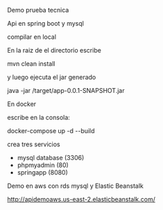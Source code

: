 Demo prueba tecnica

Api en spring boot y mysql

compilar en local

En la raiz de el directorio escribe

mvn clean install

y luego ejecuta el jar generado

java -jar /target/app-0.0.1-SNAPSHOT.jar

En docker

escribe en la consola:

docker-compose up -d --build

crea tres servicios

- mysql database (3306)
- phpmyadmin (80)
- springapp (8080)


Demo en aws con rds mysql y Elastic Beanstalk

http://apidemoaws.us-east-2.elasticbeanstalk.com/